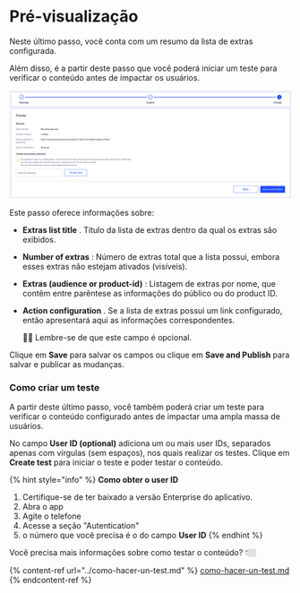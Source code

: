 Pré\-visualização
==================

Neste último passo, você conta com um resumo da lista de extras configurada.

Além disso, é a partir deste passo que você poderá iniciar um teste para verificar o conteúdo antes de impactar os usuários.

![](../.gitbook/assets/Preview.png)

Este passo oferece informações sobre:

* **Extras list title** . Título da lista de extras dentro da qual os extras são exibidos.

* **Number of extras** : Número de extras total que a lista possui, embora esses extras não estejam ativados \(visíveis\).

* **Extras \(audience or product\-id\)** : Listagem de extras por nome, que contêm entre parêntese as informações do público ou do product ID.

* **Action configuration** . Se a lista de extras possui um link configurado, então apresentará aqui as informações correspondentes.

  👋🏻 Lembre\-se de que este campo é opcional.

Clique em **Save** para salvar os campos ou clique em **Save and Publish** para salvar e publicar as mudanças.

### Como criar um teste

A partir deste último passo, você também poderá criar um teste para verificar o conteúdo configurado antes de impactar uma ampla massa de usuários.

No campo **User ID \(optional\)** adiciona um ou mais user IDs, separados apenas com vírgulas \(sem espaços\), nos quais realizar os testes. Clique em **Create test** para iniciar o teste e poder testar o conteúdo.

\{% hint style="info" %\}
**Como obter o user ID** 

1. Certifique\-se de ter baixado a versão Enterprise do aplicativo.
2. Abra o app
3. Agite o telefone
4. Acesse a seção "Autentication"
5. o número que você precisa é o do campo **User ID** \{% endhint %\}

Você precisa mais informações sobre como testar o conteúdo? 👇🏼

\{% content\-ref url="../como\-hacer\-un\-test.md" %\}
[como\-hacer\-un\-test.md](../como-hacer-un-test.md)
\{% endcontent\-ref %\}

